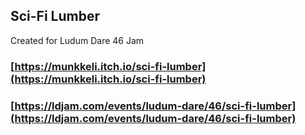 ## Sci-Fi Lumber

Created for Ludum Dare 46 Jam

### [https://munkkeli.itch.io/sci-fi-lumber](https://munkkeli.itch.io/sci-fi-lumber)

### [https://ldjam.com/events/ludum-dare/46/sci-fi-lumber](https://ldjam.com/events/ludum-dare/46/sci-fi-lumber)

